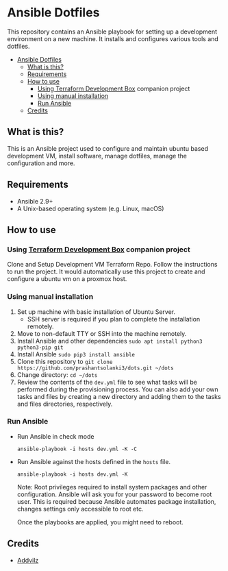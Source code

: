 # Ansible Dotfiles

This repository contains an Ansible playbook for setting up a development environment on a new machine. It installs and configures various tools and dotfiles.

<!--ts-->
* [Ansible Dotfiles](#ansible-dotfiles)
   * [What is this?](#what-is-this)
   * [Requirements](#requirements)
   * [How to use](#how-to-use)
      * [Using <a href="https://github.com/prashantsolanki3/tf-dev-box">Terraform  Development Box</a> companion project](#using-terraform--development-box-companion-project)
      * [Using manual installation](#using-manual-installation)
      * [Run Ansible](#run-ansible)
   * [Credits](#credits)
<!--te-->

## What is this?

This is an Ansible project used to configure and maintain ubuntu based development VM, install software, manage dotfiles, manage the configuration and more.

## Requirements

* Ansible 2.9+
* A Unix-based operating system (e.g. Linux, macOS)

## How to use

### Using [Terraform  Development Box](https://github.com/prashantsolanki3/tf-dev-box) companion project

Clone and Setup Development VM Terraform Repo. Follow the instructions to run the project. It would automatically use this project to create and configure a ubuntu vm on a proxmox host.

### Using manual installation

1. Set up machine with basic installation of Ubuntu Server.
    * SSH server is required if you plan to complete the installation remotely.
2. Move to non-default TTY or SSH into the machine remotely.
3. Install Ansible and other dependencies `sudo apt install python3 python3-pip git`
4. Install Ansible `sudo pip3 install ansible`
5. Clone this repository to `git clone https://github.com/prashantsolanki3/dots.git ~/dots`
6. Change directory: `cd ~/dots`
7. Review the contents of the `dev.yml` file to see what tasks will be performed during the provisioning process. You can also add your own tasks and files by creating a new directory and adding them to the tasks and files directories, respectively.

### Run Ansible

* Run Ansible in check mode

    ```ansible-playbook -i hosts dev.yml -K -C```

* Run Ansible against the hosts defined in the `hosts` file.

    ```ansible-playbook -i hosts dev.yml -K```

    Note: Root privileges required to install system packages and other configuration. Ansible will ask you for your password to become root user. This is required because Ansible automates package installation, changes settings only accessible to root etc.

    Once the playbooks are applied, you might need to reboot.

## Credits

* [Addvilz](https://github.com/Addvilz/dots)
